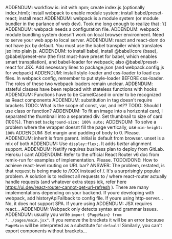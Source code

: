 ADDENDUM: workflow is: init with npm; create index.js (optionally index.html); install webpack to enable module system; install babel/preset-react; install react
ADDENDUM: webpack is a module system (or module bundler in the parlance of web dev). Took me long enough to realize that :'((
ADDENDUM: webpack needs a configuration file. 
ADDENDUM: webpack module bundling system doesn't work on local browser environment. Need to serve your web app to local server.
ADDENDUM: react and react-dom do not have jsx by default. You must use the babel transpiler which translates jsx into plain js.
ADDENDUM: to install babel, install @babel/core (base), @babel/preset-env (the first must-have preset for babel, which enables smart transpilation), and babel-loader for webpack; also @babel/preset-react for JSX. Add necessary lines to package.json (and webpack.config.js for webpack)
ADDENDUM: install style-loader and css-loader to load css files. In webpack config, remember to put style-loader BEFORE css-loader. The roles of these two webpack loaders remain unclear.
ADDENDUM: stateful classes have been replaced with stateless functions with hooks
ADDENDUM: Functions have to be CamelCased in order to be recognized as React components
ADDENDUM: substitution in tag doesn't require brackets
TODO: What is the scope of const, var, and let??
TODO: Should I use class or function?
ADDENDUM: To fit an image into a horizontal card, I separated the thumbnail into a separated div. Set thumbnail to size of card (100%). Then set `background-size: 100% auto;`
ADDENDUM: To solve a problem where the wrapper doesnt fill the page vertically, use `min-height: 100%`
ADDENDUM: Set margin and padding of body to 0. Please.
ADDENDUM: inherit is from parent. initial is default from browser. unset is a mix of both
ADDENDUM: Use `display:flex;`. It adds *better* alignment support.
ADDENDUM: Netlify requires business plan to deploy from GitLab. Heroku I cant 
ADDENDUM: Refer to the official React Router v6 doc from remix-run for examples of implementation. Please.
TODO/DONE: How to achieve react-level routing on URL bar?
ANSWER: The problem, restated, is that request is being made to /XXX instead of /. It's a surprisingly popular problem. A solution is to redirect all requests to / where react-router actually handle requests (and whatever extra steps idk, refer here https://ui.dev/react-router-cannot-get-url-refresh ). There are many implementations depending on your backend. If youre developing with webpack, add historyApiFallback to config file. If youre using http-server... No, it does not support SPA. If youre using 
ADDENDUM: JSX requires react...
ADDENDUM: Webpack only detects syntax and grammar issues.
ADDENDUM: usually you write `import {PageMain} from "../pages/main.jsx"`. If you remove the brackets it will be an error because `PageMain` will be interpreted as a substitute for `default`! Similarly, you can't export components without brackets...